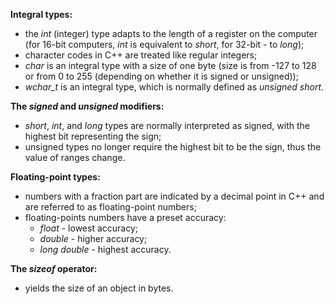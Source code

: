 **Integral types:**

- the *int* (integer) type adapts to the length of a register on the computer (for 16-bit computers, *int* is equivalent to *short*, for 32-bit - to *long*);
- character codes in C++ are treated like regular integers;
- *char* is an integral type with a size of one byte (size is from -127 to 128 or from 0 to 255 (depending on whether it is signed or unsigned));
- *wchar_t* is an integral type, which is normally defined as *unsigned short*.

**The *signed* and *unsigned* modifiers:**

- *short*, *int*, and *long* types are normally interpreted as signed, with the highest bit representing the sign;
- unsigned types no longer require the highest bit to be the sign, thus the value of ranges change.

**Floating-point types:**
- numbers with a fraction part are indicated by a decimal point in C++ and are referred to as floating-point numbers;
- floating-points numbers have a preset accuracy:
    - *float* - lowest accuracy;
    - *double* - higher accuracy;
    - *long double* - highest accuracy.

**The *sizeof* operator:**
- yields the size of an object in bytes.